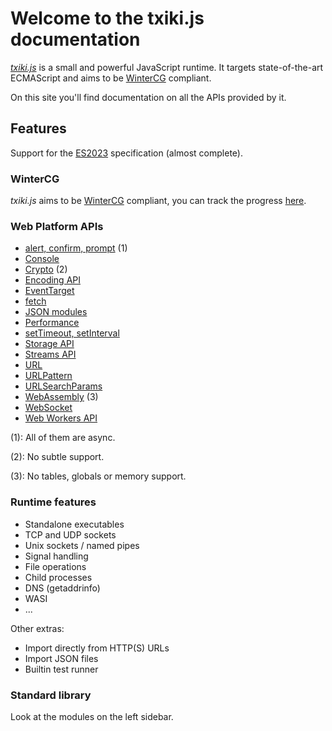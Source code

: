 # Welcome to the txiki.js documentation

[*txiki.js*](https://github.com/saghul/txiki.js) is a small and powerful JavaScript runtime.
It targets state-of-the-art ECMAScript and aims to be [WinterCG] compliant.

On this site you'll find documentation on all the APIs provided by it.

## Features

Support for the [ES2023] specification (almost complete).

### WinterCG

*txiki.js* aims to be [WinterCG] compliant, you can track the progress [here](https://github.com/saghul/txiki.js/issues/418).

### Web Platform APIs

- [alert, confirm, prompt] (1)
- [Console]
- [Crypto] (2)
- [Encoding API]
- [EventTarget]
- [fetch]
- [JSON modules]
- [Performance]
- [setTimeout, setInterval]
- [Storage API]
- [Streams API]
- [URL]
- [URLPattern]
- [URLSearchParams]
- [WebAssembly] (3)
- [WebSocket]
- [Web Workers API]

(1): All of them are async.

(2): No subtle support.

(3): No tables, globals or memory support.

### Runtime features

- Standalone executables
- TCP and UDP sockets
- Unix sockets / named pipes
- Signal handling
- File operations
- Child processes
- DNS (getaddrinfo)
- WASI
- ...

Other extras:

- Import directly from HTTP(S) URLs
- Import JSON files
- Builtin test runner

### Standard library

Look at the modules on the left sidebar.

[alert, confirm, prompt]: https://developer.mozilla.org/en-US/docs/Web/API/Window/alert
[fetch]: https://fetch.spec.whatwg.org/
[EventTarget]: https://developer.mozilla.org/en-US/docs/Web/API/EventTarget
[Console]: https://developer.mozilla.org/en-US/docs/Web/API/Console
[Crypto]: https://developer.mozilla.org/en-US/docs/Web/API/Crypto
[Encoding API]: https://developer.mozilla.org/en-US/docs/Web/API/Encoding_API
[JSON modules]: https://github.com/tc39/proposal-json-modules
[Performance]: https://developer.mozilla.org/en-US/docs/Web/API/Performance
[setTimeout, setInterval]: https://developer.mozilla.org/en-US/docs/Web/API/setTimeout
[Storage API]: https://developer.mozilla.org/en-US/docs/Web/API/Web_Storage_API
[Streams API]: https://developer.mozilla.org/en-US/docs/Web/API/Streams_API
[URL]: https://developer.mozilla.org/en-US/docs/Web/API/URL
[URLPattern]: https://developer.mozilla.org/en-US/docs/Web/API/URLPattern
[URLSearchParams]: https://developer.mozilla.org/en-US/docs/Web/API/URLSearchParams
[Web Workers API]: https://developer.mozilla.org/en-US/docs/Web/API/Worker
[WebAssembly]: https://developer.mozilla.org/en-US/docs/WebAssembly
[WebSocket]: https://developer.mozilla.org/en-US/docs/Web/API/WebSocket
[ES2023]: https://tc39.es/ecma262/
[WinterCG]: https://wintercg.org/
